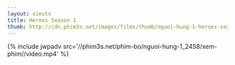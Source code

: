 ```yaml
---
layout: sieutv
title: Heroes Season 1
thumb: http://cdn.phim3s.net/images/films/thumb/nguoi-hung-1-heroes-season-1-2006.jpg
---
```

{% include jwpadv src='//phim3s.net/phim-bo/nguoi-hung-1_2458/xem-phim//video.mp4' %}